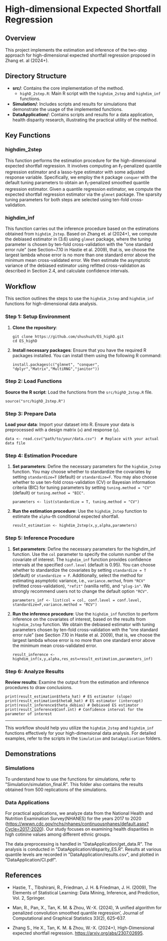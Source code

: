 # High-dimensional Expected Shortfall Regression

## Overview

This project implements the estimation and inference of the two-step approach for high-dimensional expected shortfall regression proposed in Zhang et. al (2024+). 

## Directory Structure

- **src/**: Contains the core implementation of the method.
  - `highD_2step.R`: Main R script with the `highdim_2step` and `highdim_inf` functions.
- **Simulation/**: Includes scripts and results for simulations that demonstrate the usage of the implemented functions.
- **DataApplication/**: Contains scripts and results for a data application, health disparity research, illustrating the practical utility of the method.

## Key Functions

### highdim_2step
This function performs the estimation procedure for the high-dimensional expected shortfall regression. It involves computing an $\ell_1$-penalized quantile regression estimator and a lasso-type estimator with some adjusted response variable. Specifically, we employ the `R` package `conquer` with the default tuning parameters to obtain an $\ell_1$-penalized smoothed quantile regression estimator. Given a quantile regression estimator, we compute the expected shortfall regression estimator via the `glmnet` package. The sparsity tuning parameters for both steps are selected using ten-fold cross-validation.

### highdim_inf
This function carries out the inference procedure based on the estimations obtained from `highdim_2step`. Based on Zhang et. al (2024+), we compute the debiased estimator in (3.6) using `glmnet` package, where the tuning parameter is chosen by ten-fold cross-validation with the "one standard error rule" (see Section~7.10 in Hastie et al. 2009), that is, we choose the largest lambda whose error is no more than one standard error above the minimum mean cross-validated error. We then estimate the asymptotic variance of the debiased estimator using refitted cross-validation as described in Section 2.4, and calculate confidence intervals. 


## Workflow

This section outlines the steps to use the `highdim_2step` and `highdim_inf` functions for high-dimensional data analysis.

### Step 1: Setup Environment

1. **Clone the repository**:
    ```{bash}
    git clone https://github.com/shushuzh/ES_highD.git
    cd ES_highD
    ```

2. **Install necessary packages**: Ensure that you have the required R packages installed. You can install them using the following R command:
    ```{r,eval = FALSE}
    install.packages(c("glmnet", "conquer", "dplyr","Matrix","MultiRNG","janitor"))
    ```

### Step 2: Load Functions

**Source the R script**: Load the functions from the `src/highD_2step.R` file.

```{r,eval = FALSE}
source("src/highD_2step.R")
```

### Step 3: Prepare Data

**Load your data**: Import your dataset into R. Ensure your data is preprocessed with a design matrix (`x`) and response (`y`).

```{r,eval = FALSE}
data <- read.csv("path/to/your/data.csv")  # Replace with your actual data file
```

### Step 4: Estimation Procedure

1. **Set parameters**: Define the necessary parameters for the `highdim_2step` function. You may choose whether to standardize the covariates by setting `standardize=T` (default) or `standardize=F`. You may also choose whether to use ten-fold cross-validation (CV) or Bayesian information criteria (BIC) for tuning parameters by setting `tuning.method = "CV"` (default) or `tuning.method = "BIC"`. 
    ```{r,eval = FALSE}
    parameters <- list(standardize = T, tuning.method = "CV") 
    ```

2. **Run the estimation procedure**: Use the `highdim_2step` function to estimate the `alpha`-th conditional expected shortfall.  

    ```{r,eval = FALSE}
    result_estimation <- highdim_2step(x,y,alpha,parameters)
    ```

### Step 5: Inference Procedure
1. **Set parameters**: Define the necessary parameters for the highdim_inf function. Use the `col` parameter to specify the column number of the covariate of interest. The `highdim_inf` function provides confidence intervals at the specified `conf.level` (default is 0.95). You can choose whether to standardize the covariates by setting `standardize = T` (default) or `standardize = F`. Additionally, select the method for estimating asymptotic variance, i.e., `variance.method`, from `"RCV"` (refitted cross-validation), `"refit"` (vanilla refit), and `"plug-in"`. We strongly recommend users not to change the default option `"RCV"`.

    ```{r,eval = FALSE}
    parameters_inf <- list(col = col, conf.level = conf.level,  standardize=F,variance.method = "RCV")  
    ```

2. **Run the inference procedure**: 
Use the `highdim_inf` function to perform inference on the covariates of interest, based on the results from `highdim_2step` function. We obtain the debiased estimator with tuning parameters chosen by ten-fold cross-validation with the “one standard error rule” (see Section 7.10 in Hastie et al. 2009), that is, we choose the largest lambda whose error is no more than one standard error above the minimum mean cross-validated error. 
    ```{r,eval = FALSE}
    result_inference <- highdim_inf(x,y,alpha,res_est=result_estimation,parameters_inf)
    ```

### Step 6: Analyze Results

**Review results**: Examine the output from the estimation and inference procedures to draw conclusions.
```{r,eval = FALSE}
print(result_estimation$theta_hat) # ES estimator (slope)
print(result_estimation$theta0_hat) # ES estimator (intercept)
print(result_inference$theta_debias) # Debiased ES estimator
print(result_inference$Conf.int) # Confidence interval for the parameter of interest
```
---

This workflow should help you utilize the `highdim_2step` and `highdim_inf` functions effectively for your high-dimensional data analysis. For detailed examples, refer to the scripts in the `Simulation` and `DataApplication` folders.


## Demonstrations
### Simulations
To understand how to use the functions for simulations, refer to "Simulation/simulation_final.R". This folder also contains the results obtained from 500 replications of the simulations.

### Data Applications
For practical applications, we analyze data from the National Health and Nutrition Examination Survey(NHANES) for the years 2017 to 2020 (https://wwwn.cdc.gov/nchs/nhanes/continuousnhanes/default.aspx?Cycle=2017-2020). Our study focuses on examining health disparities in high cotinine values among different ethnic groups.

The data preprocessing is handled in "DataApplication/get_data.R". The analysis is conducted in "DataApplication/disparity_ES.R". Results at various quantile levels are recorded in "DataApplication/results.csv", and plotted in "DataApplication/CI.pdf".

## References

- Hastie, T., Tibshirani, R., Friedman, J. H. & Friedman, J. H. (2009), The Elements of
Statistical Learning: Data Mining, Inference, and Prediction, Vol. 2, Springer.

- Man, R., Pan, X., Tan, K. M. & Zhou, W.-X. (2024), ‘A unified algorithm for penalized convolution smoothed quantile regression’, Journal of Computational and Graphical Statistics 33(2), 625–637.

- Zhang S., He X., Tan, K. M. & Zhou, W.-X. (2024+), High-Dimensional expected shortfall regression. https://arxiv.org/abs/2307.02695. 




